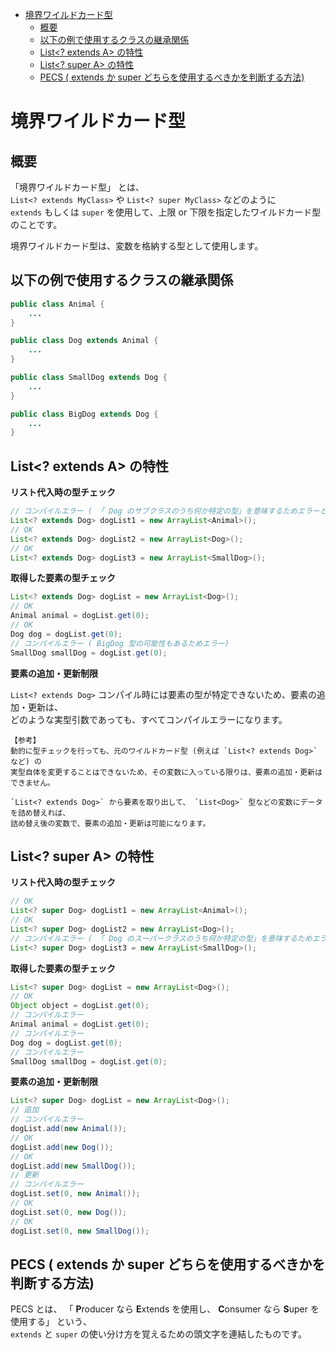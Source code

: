 - [境界ワイルドカード型](#境界ワイルドカード型)
  - [概要](#概要)
  - [以下の例で使用するクラスの継承関係](#以下の例で使用するクラスの継承関係)
  - [List\<? extends A\> の特性](#list-extends-a-の特性)
  - [List\<? super A\> の特性](#list-super-a-の特性)
  - [PECS ( extends か super どちらを使用するべきかを判断する方法)](#pecs--extends-か-super-どちらを使用するべきかを判断する方法)


# 境界ワイルドカード型

## 概要

「境界ワイルドカード型」 とは、  
`List<? extends MyClass>` や `List<? super MyClass>` などのように  
`extends` もしくは `super` を使用して、上限 or 下限を指定したワイルドカード型のことです。

境界ワイルドカード型は、変数を格納する型として使用します。


## 以下の例で使用するクラスの継承関係

```java
public class Animal {
	...
}
```

```java
public class Dog extends Animal {
	...
}
```

```java
public class SmallDog extends Dog {
	...
}
```

```java
public class BigDog extends Dog {
	...
}
```


## List\<? extends A> の特性


**リスト代入時の型チェック**

```Java
// コンパイルエラー ( 「 Dog のサブクラスのうち何か特定の型」を意味するためエラーとなる)
List<? extends Dog> dogList1 = new ArrayList<Animal>();
// OK
List<? extends Dog> dogList2 = new ArrayList<Dog>();
// OK
List<? extends Dog> dogList3 = new ArrayList<SmallDog>();
```


**取得した要素の型チェック**

```java
List<? extends Dog> dogList = new ArrayList<Dog>();
// OK
Animal animal = dogList.get(0);
// OK
Dog dog = dogList.get(0);
// コンパイルエラー ( BigDog 型の可能性もあるためエラー)
SmallDog smallDog = dogList.get(0);
```


**要素の追加・更新制限**

`List<? extends Dog>` コンパイル時には要素の型が特定できないため、要素の追加・更新は、  
どのような実型引数であっても、すべてコンパイルエラーになります。

```
【参考】  
動的に型チェックを行っても、元のワイルドカード型 (例えば `List<? extends Dog>` など) の  
実型自体を変更することはできないため、その変数に入っている限りは、要素の追加・更新はできません。

`List<? extends Dog>` から要素を取り出して、 `List<Dog>` 型などの変数にデータを詰め替えれば、  
詰め替え後の変数で、要素の追加・更新は可能になります。
```


## List\<? super A> の特性

**リスト代入時の型チェック**

```Java
// OK
List<? super Dog> dogList1 = new ArrayList<Animal>();
// OK
List<? super Dog> dogList2 = new ArrayList<Dog>();
// コンパイルエラー ( 「 Dog のスーパークラスのうち何か特定の型」を意味するためエラーとなる)
List<? super Dog> dogList3 = new ArrayList<SmallDog>();
```


**取得した要素の型チェック**

```java
List<? super Dog> dogList = new ArrayList<Dog>();
// OK
Object object = dogList.get(0);
// コンパイルエラー
Animal animal = dogList.get(0);
// コンパイルエラー
Dog dog = dogList.get(0);
// コンパイルエラー
SmallDog smallDog = dogList.get(0);
```


**要素の追加・更新制限**

```java
List<? super Dog> dogList = new ArrayList<Dog>();
// 追加
// コンパイルエラー
dogList.add(new Animal());
// OK
dogList.add(new Dog());
// OK
dogList.add(new SmallDog());
// 更新
// コンパイルエラー
dogList.set(0, new Animal());
// OK
dogList.set(0, new Dog());
// OK
dogList.set(0, new SmallDog());
```


## PECS ( extends か super どちらを使用するべきかを判断する方法)

PECS とは、 「 **P**roducer なら **E**xtends を使用し、 **C**onsumer なら **S**uper を使用する」 という、  
`extends` と `super` の使い分け方を覚えるための頭文字を連結したものです。

